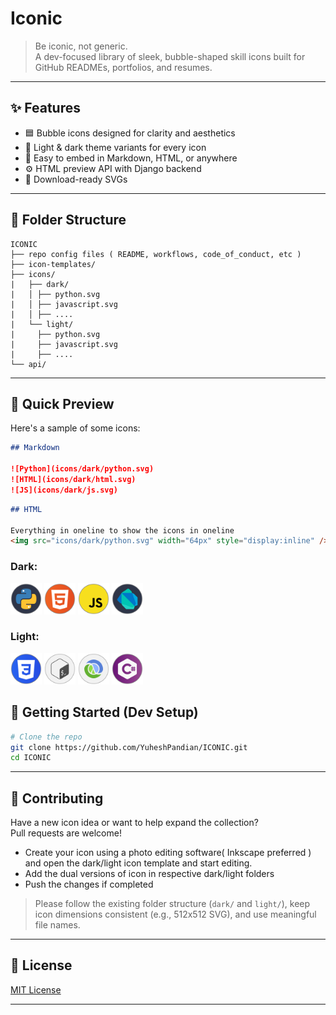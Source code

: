 # Iconic

> Be iconic, not generic.  
> A dev-focused library of sleek, bubble-shaped skill icons built for GitHub READMEs, portfolios, and resumes.

---

## ✨ Features

-   🟦 Bubble icons designed for clarity and aesthetics
-   🌙 Light & dark theme variants for every icon
-   🧩 Easy to embed in Markdown, HTML, or anywhere
-   ⚙️ HTML preview API with Django backend
-   💾 Download-ready SVGs

---

## 📁 Folder Structure

```
ICONIC
├── repo config files ( README, workflows, code_of_conduct, etc )
├── icon-templates/
├── icons/
|   ├── dark/
|   │ ├── python.svg
|   │ ├── javascript.svg
|   │ ├── ....
|   └── light/
|     ├── python.svg
|     ├── javascript.svg
|     ├── ....
└── api/
```

---

## 🧪 Quick Preview

Here's a sample of some icons:

```markdown
## Markdown

![Python](icons/dark/python.svg)
![HTML](icons/dark/html.svg)
![JS](icons/dark/js.svg)
```

```markdown
## HTML

Everything in oneline to show the icons in oneline
<img src="icons/dark/python.svg" width="64px" style="display:inline" /> <img src="icons/dark/html.svg" width="64px" style="display:inline" /> <img src="icons/dark/js.svg" width="64px" style="display:inline" />
```

### Dark:

<img src="icons/dark/python.svg" width="50px" title="Python" /> <img src="icons/dark/html.svg" width="50px" title="HTML" /> <img src="icons/dark/js.svg" width="50px" title="Javascript" />  <img src="icons/dark/dart.svg" width="50px" title="Dart" />

### Light:

<img src="icons/light/css.svg" width="50px" title="css" /> <img src="icons/light/bash.svg" width="50px" title="Bash" /> <img src="icons/light/clojure.svg" width="50px" title="Clojure" /> <img src="icons/light/csharp.svg" width="50px" title="C#" />

## 🚀 Getting Started (Dev Setup)

```bash
# Clone the repo
git clone https://github.com/YuheshPandian/ICONIC.git
cd ICONIC
```

---

## 🤝 Contributing

Have a new icon idea or want to help expand the collection?  
Pull requests are welcome!

-   Create your icon using a photo editing software( Inkscape preferred ) and open the dark/light icon template and start editing.
-   Add the dual versions of icon in respective dark/light folders
-   Push the changes if completed

> Please follow the existing folder structure (`dark/` and `light/`), keep icon dimensions consistent (e.g., 512x512 SVG), and use meaningful file names.

---

## 📜 License

[MIT License](LICENSE)

---
